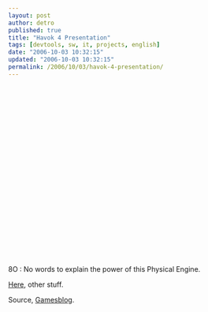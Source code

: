 ```yaml
---
layout: post
author: detro
published: true
title: "Havok 4 Presentation"
tags: [devtools, sw, it, projects, english]
date: "2006-10-03 10:32:15"
updated: "2006-10-03 10:32:15"
permalink: /2006/10/03/havok-4-presentation/
---
```


<object width="425" height="350"><param name="movie" value="http://www.youtube.com/v/wWjSJ0PHqf8"></param><param name="wmode" value="transparent"></param><embed src="http://www.youtube.com/v/wWjSJ0PHqf8" type="application/x-shockwave-flash" wmode="transparent" width="425" height="350"></embed></object>

8O : No words to explain the power of this Physical Engine.

<a href="http://ps3.qj.net/Showing-off-Havok-4-0-Physics-Engine-for-the-PS3/pg/49/aid/64305">Here</a>, other stuff.

Source, <a href="http://www.gamesblog.it/post/2069/havok-4-il-video">Gamesblog</a>.
